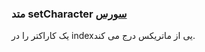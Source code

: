 <h3>
متد setCharacter
<a class="ext-link" href="classes_Tetris_Gameplay.js.html#line24" >سورس</a>
</h3>
یک کاراکتر را در indexیی از ماتریکس درج می کند.
